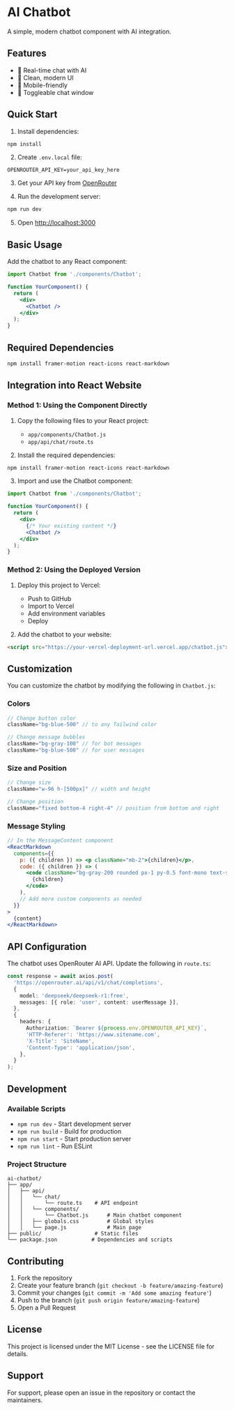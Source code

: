 # AI Chatbot

A simple, modern chatbot component with AI integration.

## Features

- 💬 Real-time chat with AI
- 🎨 Clean, modern UI
- 📱 Mobile-friendly
- 🎯 Toggleable chat window

## Quick Start

1. Install dependencies:
```bash
npm install
```

2. Create `.env.local` file:
```
OPENROUTER_API_KEY=your_api_key_here
```

3. Get your API key from [OpenRouter](https://openrouter.ai/)

4. Run the development server:
```bash
npm run dev
```

5. Open [http://localhost:3000](http://localhost:3000)

## Basic Usage

Add the chatbot to any React component:

```jsx
import Chatbot from './components/Chatbot';

function YourComponent() {
  return (
    <div>
      <Chatbot />
    </div>
  );
}
```

## Required Dependencies

```bash
npm install framer-motion react-icons react-markdown
```

## Integration into React Website

### Method 1: Using the Component Directly

1. Copy the following files to your React project:
   - `app/components/Chatbot.js`
   - `app/api/chat/route.ts`

2. Install the required dependencies:
```bash
npm install framer-motion react-icons react-markdown
```

3. Import and use the Chatbot component:
```jsx
import Chatbot from './components/Chatbot';

function YourComponent() {
  return (
    <div>
      {/* Your existing content */}
      <Chatbot />
    </div>
  );
}
```

### Method 2: Using the Deployed Version

1. Deploy this project to Vercel:
   - Push to GitHub
   - Import to Vercel
   - Add environment variables
   - Deploy

2. Add the chatbot to your website:
```html
<script src="https://your-vercel-deployment-url.vercel.app/chatbot.js"></script>
```

## Customization

You can customize the chatbot by modifying the following in `Chatbot.js`:

### Colors
```jsx
// Change button color
className="bg-blue-500" // to any Tailwind color

// Change message bubbles
className="bg-gray-100" // for bot messages
className="bg-blue-500" // for user messages
```

### Size and Position
```jsx
// Change size
className="w-96 h-[500px]" // width and height

// Change position
className="fixed bottom-4 right-4" // position from bottom and right
```

### Message Styling
```jsx
// In the MessageContent component
<ReactMarkdown
  components={{
    p: ({ children }) => <p className="mb-2">{children}</p>,
    code: ({ children }) => (
      <code className="bg-gray-200 rounded px-1 py-0.5 font-mono text-sm">
        {children}
      </code>
    ),
    // Add more custom components as needed
  }}
>
  {content}
</ReactMarkdown>
```

## API Configuration

The chatbot uses OpenRouter AI API. Update the following in `route.ts`:

```typescript
const response = await axios.post(
  'https://openrouter.ai/api/v1/chat/completions',
  {
    model: 'deepseek/deepseek-r1:free',
    messages: [{ role: 'user', content: userMessage }],
  },
  {
    headers: {
      Authorization: `Bearer ${process.env.OPENROUTER_API_KEY}`,
      'HTTP-Referer': 'https://www.sitename.com',
      'X-Title': 'SiteName',
      'Content-Type': 'application/json',
    },
  }
);
```

## Development

### Available Scripts

- `npm run dev` - Start development server
- `npm run build` - Build for production
- `npm run start` - Start production server
- `npm run lint` - Run ESLint

### Project Structure

```
ai-chatbot/
├── app/
│   ├── api/
│   │   └── chat/
│   │       └── route.ts    # API endpoint
│   │   └── components/
│   │       └── Chatbot.js      # Main chatbot component
│   │   ├── globals.css         # Global styles
│   │   └── page.js             # Main page
├── public/                 # Static files
└── package.json           # Dependencies and scripts
```

## Contributing

1. Fork the repository
2. Create your feature branch (`git checkout -b feature/amazing-feature`)
3. Commit your changes (`git commit -m 'Add some amazing feature'`)
4. Push to the branch (`git push origin feature/amazing-feature`)
5. Open a Pull Request

## License

This project is licensed under the MIT License - see the LICENSE file for details.

## Support

For support, please open an issue in the repository or contact the maintainers.
